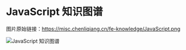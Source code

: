 # JavaScript 知识图谱

图片原始链接：https://misc.chenliqiang.cn/fe-knowledge/JavaScript.png

![JavaScript 知识图谱](https://misc.chenliqiang.cn/fe-knowledge/JavaScript.png)
